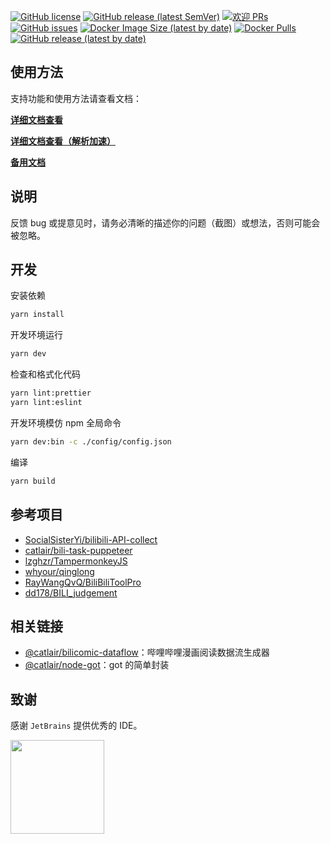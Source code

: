 [![GitHub license](https://img.shields.io/badge/license-MIT-blue.svg)](https://github.com/KudouRan/BiliTools/blob/main/LICENSE)
[![GitHub release (latest SemVer)](https://img.shields.io/github/v/release/KudouRan/BiliTools)](https://github.com/KudouRan/BiliTools/releases)
[![欢迎 PRs](https://img.shields.io/badge/PRs-welcome-brightgreen.svg)](https://github.com/KudouRan/BiliTools/pulls)
[![GitHub issues](https://img.shields.io/github/issues/KudouRan/BiliTools)](https://github.com/KudouRan/BiliTools/issues)
[![Docker Image Size (latest by date)](https://img.shields.io/docker/image-size/catlair/bilioutils)](https://hub.docker.com/repository/docker/catlair/bilioutils)
[![Docker Pulls](https://img.shields.io/docker/pulls/catlair/bilioutils)](https://hub.docker.com/repository/docker/catlair/bilioutils)
[![GitHub release (latest by date)](https://img.shields.io/github/downloads/KudouRan/BiliTools/total)](https://github.com/KudouRan/BiliTools/releases/latest)

## 使用方法

支持功能和使用方法请查看文档：

**[详细文档查看](https://btdocs.vercel.app/)**

**[详细文档查看（解析加速）](https://b.2024666.xyz/)**

**[备用文档](https://catlair.github.io/BiliOutils/)**

## 说明

反馈 bug 或提意见时，请务必清晰的描述你的问题（截图）或想法，否则可能会被忽略。

## 开发

安装依赖

```bash
yarn install
```

开发环境运行

```bash
yarn dev
```

检查和格式化代码

```bash
yarn lint:prettier
yarn lint:eslint
```

开发环境模仿 npm 全局命令

```bash
yarn dev:bin -c ./config/config.json
```

编译

```bash
yarn build
```

## 参考项目

- [SocialSisterYi/bilibili-API-collect](https://github.com/SocialSisterYi/bilibili-API-collect)
- [catlair/bili-task-puppeteer](https://github.com/catlair/bili-task-puppeteer)
- [lzghzr/TampermonkeyJS](https://github.com/lzghzr/TampermonkeyJS)
- [whyour/qinglong](https://github.com/whyour/qinglong)
- [RayWangQvQ/BiliBiliToolPro](https://github.com/RayWangQvQ/BiliBiliToolPro)
- [dd178/BILI_judgement](https://github.com/dd178/BILI_judgement)

## 相关链接

- [@catlair/bilicomic-dataflow](https://www.npmjs.com/package/@catlair/bilicomic-dataflow)：哔哩哔哩漫画阅读数据流生成器
- [@catlair/node-got](https://www.npmjs.com/package/@catlair/node-got)：got 的简单封装

## 致谢

感谢 `JetBrains` 提供优秀的 IDE。

<a href="https://www.jetbrains.com/zh-cn/community/opensource" target="_blank">
<img src="https://tva1.sinaimg.cn/large/008eGmZEly1gov9g3tzrnj30u00wj0tn.jpg" width="150"/>
</a>
